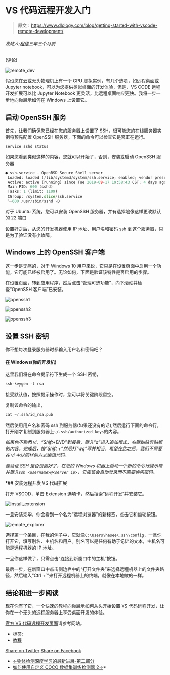 # VS 代码远程开发入门

> 原文：<https://www.dlology.com/blog/getting-started-with-vscode-remote-development/>

###### 发帖人:[程维](/blog/author/Chengwei/)三年三个月前

([评论](/blog/getting-started-with-vscode-remote-development/#disqus_thread))

![remote_dev](img/4a11e2200fbc908430565b7224fb8e12.png)

假设您在云或无头物理机上有一个 GPU 虚拟实例，有几个选项，如远程桌面或 Jupyter notebook，可以为您提供类似桌面的开发体验，但是，VS CODE 远程开发扩展可以比 Jupyter Notebook 更灵活，比远程桌面响应更快。我将一步一步地向你展示如何在 Windows 上设置它。

## 启动 OpenSSH 服务

首先，让我们确保您已经在您的服务器上设置了 SSH，很可能您的在线服务器实例将预先配置 OpenSSH 服务器，下面的命令可以检查它是否正在运行。

```py
service sshd status
```

如果您看到类似这样的内容，您就可以开始了，否则，安装或启动 OpenSSH 服务器

```py
● ssh.service - OpenBSD Secure Shell server
 Loaded: loaded (/lib/systemd/system/ssh.service; enabled; vendor preset: enabled)
 Active: active (running) since Tue 2019-09-17 19:58:43 CST; 4 days ago
 Main PID: 600 (sshd)
 Tasks: 1 (limit: 1109)
 CGroup: /system.slice/ssh.service
 └─600 /usr/sbin/sshd -D
```

对于 Ubuntu 系统，您可以安装 OpenSSH 服务器，并有选择地像这样更改默认的 22 端口

设置好之后，从您的开发机器使用 IP 地址、用户名和密码 ssh 到这个服务器，只是为了验证没有小故障。

## Windows 上的 OpenSSH 客户端

这一步是无痛的，对于 Windows 10 用户来说，它只是在设置页面中启用一个功能，它可能已经被启用了。无论如何，下面是验证该特性是否启用的步骤。

在设置页面，转到应用程序，然后点击“管理可选功能”，向下滚动并检查“OpenSSH 客户端”已安装。

![openssh1](img/c7890d411af8c207bcac10de4e545de0.png)

![openssh2](img/01a0d0b613fc5294e224a211e59ffdea.png)

![openssh3](img/3e73c609eb608e2c6525f07575604880.png)

## 设置 SSH 密钥

你不想每次登录服务器时都输入用户名和密码吧？

#### 在 Windows(你的开发机)

这里我们将在命令提示符下生成一个 SSH 密钥，

```py
ssh-keygen -t rsa
```

接受默认值，按照提示操作时，您可以将关键阶段留空。

复制该命令的输出，

```py
cat ~/.ssh/id_rsa.pub
```

然后使用用户名和密码 ssh 到服务器(如果还没有的话),然后运行下面的命令行，打开刚才复制到服务器上`~/.ssh/authorized_keys`的内容。

*如果你不熟悉 vi，“Shift+END”到最后，键入“a”进入追加模式，右键粘贴剪贴板的内容。完成后，按“Shift +”然后打“wq”写并相当。希望在此之后，我们不需要在 vi 中以同样的方式编辑代码。*

*要验证 SSH 是否设置好了，在您的 Windows 机器上启动一个新的命令行提示符并键入`ssh <username>@<server ip>`，它应该会自动登录而不需要询问密码。*

 *## 安装远程开发 VS 代码扩展

打开 VSCOD，单击 Extension 选项卡，然后搜索“远程开发”并安装它。

![install_extension](img/fa5d46ac0cd22870e9c620d184aa997a.png)

一旦安装完毕，你会看到一个名为“远程浏览器”的新标签，点击它和齿轮按钮。

![remote_explorer](img/25954496cf7ff630610085661130944e.png)

选择第一个条目，在我的例子中，它就像`C:\Users\hasee\.ssh\config`，一旦你打开它，填写别名、主机名和用户。别名可以是任何有助于记忆的文本，主机名可能是远程机器的 IP 地址。

一旦你这样做了，只需点击“连接到新窗口中的主机”按钮。

最后一步，在新窗口中点击侧边栏中的“打开文件夹”来选择远程机器上的文件夹路径，然后输入“Ctrl +`”来打开远程机器上的终端，就像在本地做的一样。

## 结论和进一步阅读

现在你有了它，一个快速的教程向你展示如何从头开始设置 VS 代码远程开发，让你在一个无头的远程服务器上享受桌面开发的体验。

[官方 VS 代码远程开发页面](https://code.visualstudio.com/docs/remote/remote-overview)请参考网站。

*   标签:
*   [教程](/blog/tag/tutorial/)

[Share on Twitter](https://twitter.com/intent/tweet?url=https%3A//www.dlology.com/blog/getting-started-with-vscode-remote-development/&text=Getting%20started%20with%20VS%20CODE%20remote%20development) [Share on Facebook](https://www.facebook.com/sharer/sharer.php?u=https://www.dlology.com/blog/getting-started-with-vscode-remote-development/)

*   [←物体检测深度学习的最新进展-第二部分](/blog/recent-advances-in-deep-learning-for-object-detection-part-2/)
*   [如何使用自定义 COCO 数据集训练检测器 2→](/blog/how-to-train-detectron2-with-custom-coco-datasets/)*